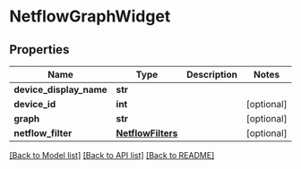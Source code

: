 # NetflowGraphWidget

## Properties
Name | Type | Description | Notes
------------ | ------------- | ------------- | -------------
**device_display_name** | **str** |  | 
**device_id** | **int** |  | [optional] 
**graph** | **str** |  | [optional] 
**netflow_filter** | [**NetflowFilters**](NetflowFilters.md) |  | [optional] 

[[Back to Model list]](../README.md#documentation-for-models) [[Back to API list]](../README.md#documentation-for-api-endpoints) [[Back to README]](../README.md)


